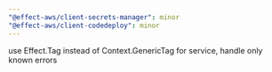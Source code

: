 ```yaml
---
"@effect-aws/client-secrets-manager": minor
"@effect-aws/client-codedeploy": minor
---
```


use Effect.Tag instead of Context.GenericTag for service, handle only known errors
